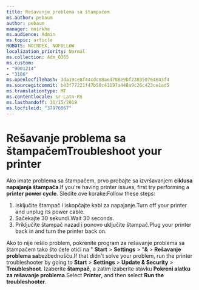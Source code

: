 ```yaml
---
title: Rešavanje problema sa štampačem
ms.author: pebaum
author: pebaum
manager: mnirkhe
ms.audience: Admin
ms.topic: article
ROBOTS: NOINDEX, NOFOLLOW
localization_priority: Normal
ms.collection: Adm_O365
ms.custom:
- "9001214"
- "3186"
ms.openlocfilehash: 3da19ce8f44cdc08aed708e9bf238350764843f4
ms.sourcegitcommit: b43f77221f47b50c41197a448a9c26c423ce1ad5
ms.translationtype: MT
ms.contentlocale: sr-Latn-RS
ms.lasthandoff: 11/15/2019
ms.locfileid: "37976067"
---
```

# <a name="troubleshoot-your-printer"></a><span data-ttu-id="7ba79-102">Rešavanje problema sa štampačem</span><span class="sxs-lookup"><span data-stu-id="7ba79-102">Troubleshoot your printer</span></span>

<span data-ttu-id="7ba79-103">Ako imate problema sa štampačem, prvo probajte sa izvršavanjem **ciklusa napajanja štampača**.</span><span class="sxs-lookup"><span data-stu-id="7ba79-103">If you're having printer issues, first try performing a **printer power cycle**.</span></span> <span data-ttu-id="7ba79-104">Sledite ove korake:</span><span class="sxs-lookup"><span data-stu-id="7ba79-104">Follow these steps:</span></span>

1. <span data-ttu-id="7ba79-105">Isključite štampač i iskopčajte kabl za napajanje.</span><span class="sxs-lookup"><span data-stu-id="7ba79-105">Turn off your printer and unplug its power cable.</span></span>
2. <span data-ttu-id="7ba79-106">Sačekajte 30 sekundi.</span><span class="sxs-lookup"><span data-stu-id="7ba79-106">Wait 30 seconds.</span></span>
3. <span data-ttu-id="7ba79-107">Priključite štampač nazad i ponovo uključite štampač.</span><span class="sxs-lookup"><span data-stu-id="7ba79-107">Plug your printer back in and turn the printer back on.</span></span>

<span data-ttu-id="7ba79-108">Ako to nije rešilo problem, pokrenite program za rešavanje problema sa štampačem tako što ćete otići na " **Start** > **Settings** > "**&** > **Rešavanje problema sa**bezbednošću.</span><span class="sxs-lookup"><span data-stu-id="7ba79-108">If that didn't solve your problem, run the printer troubleshooter by going to **Start** > **Settings** > **Update & Security** > **Troubleshoot**.</span></span> <span data-ttu-id="7ba79-109">Izaberite **štampač**, a zatim izaberite stavku **Pokreni alatku za rešavanje problema**.</span><span class="sxs-lookup"><span data-stu-id="7ba79-109">Select **Printer**, and then select **Run the troubleshooter**.</span></span>